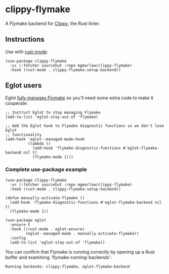 # clippy-flymake

A Flymake backend for [Clippy](https://doc.rust-lang.org/stable/clippy/index.html), the Rust linter.

## Instructions

Use with [rust-mode](https://elpa.nongnu.org/nongnu/rust-mode.html):

```elisp
(use-package clippy-flymake
  :vc (:fetcher sourcehut :repo mgmarlow/clippy-flymake)
  :hook (rust-mode . clippy-flymake-setup-backend))
```

## Eglot users

Eglot [fully manages Flymake](https://github.com/joaotavora/eglot/issues/268) so you'll need some extra code to make it cooperate:

```elisp
;; Instruct Eglot to stop managing Flymake
(add-to-list 'eglot-stay-out-of 'flymake)

;; Add the Eglot hook to Flymake diagnostic functions so we don't lose Eglot
;; functionality
(add-hook 'eglot--managed-mode-hook
          (lambda ()
            (add-hook 'flymake-diagnostic-functions #'eglot-flymake-backend nil t)
            (flymake-mode 1)))
```

### Complete use-package example

```elisp
(use-package clippy-flymake
  :vc (:fetcher sourcehut :repo mgmarlow/clippy-flymake)
  :hook (rust-mode . clippy-flymake-setup-backend))

(defun manually-activate-flymake ()
  (add-hook 'flymake-diagnostic-functions #'eglot-flymake-backend nil t)
  (flymake-mode 1))

(use-package eglot
  :ensure t
  :hook ((rust-mode . eglot-ensure)
         (eglot--managed-mode . manually-activate-flymake))
  :config
  (add-to-list 'eglot-stay-out-of 'flymake))
```

You can confirm that Flymake is running correctly by opening up a Rust buffer and examining `flymake-running-backends':

```
Running backends: clippy-flymake, eglot-flymake-backend
```
